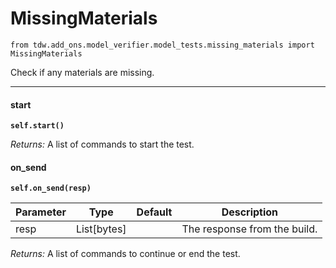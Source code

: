 # MissingMaterials

`from tdw.add_ons.model_verifier.model_tests.missing_materials import MissingMaterials`

Check if any materials are missing.

***

#### start

**`self.start()`**

_Returns:_  A list of commands to start the test.

#### on_send

**`self.on_send(resp)`**


| Parameter | Type | Default | Description |
| --- | --- | --- | --- |
| resp |  List[bytes] |  | The response from the build. |

_Returns:_  A list of commands to continue or end the test.

